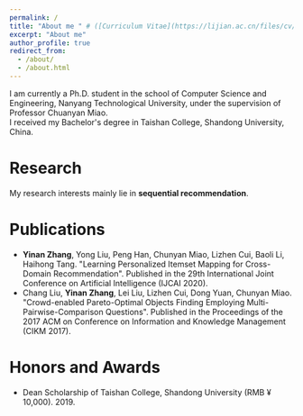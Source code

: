 ```yaml
---
permalink: /
title: "About me " # ([Curriculum Vitae](https://lijian.ac.cn/files/cv/UCAS_PhD_lijian.pdf))
excerpt: "About me"
author_profile: true
redirect_from: 
  - /about/
  - /about.html
---
```

I am currently a Ph.D. student in the school of Computer Science and Engineering, Nanyang Technological University, under the supervision of Professor Chuanyan Miao. <br>
I received my Bachelor's degree in Taishan College, Shandong University, China. 

# Research
My research interests mainly lie in **sequential recommendation**.

# Publications
* **Yinan Zhang**, Yong Liu, Peng Han, Chunyan Miao, Lizhen Cui, Baoli Li, Haihong Tang. "Learning Personalized Itemset Mapping for Cross-Domain Recommendation". Published in the 29th International Joint Conference on Artificial Intelligence (IJCAI 2020).
* Chang Liu, **Yinan Zhang**, Lei Liu, Lizhen Cui, Dong Yuan, Chunyan Miao. "Crowd-enabled Pareto-Optimal Objects Finding Employing Multi-Pairwise-Comparison Questions". Published in the Proceedings of the 2017 ACM on Conference on Information and Knowledge Management (CIKM 2017).

# Honors and Awards
* Dean Scholarship of Taishan College, Shandong University (RMB &yen; 10,000). 2019.

<!---Activity and Service--->
<!---Experience--->
